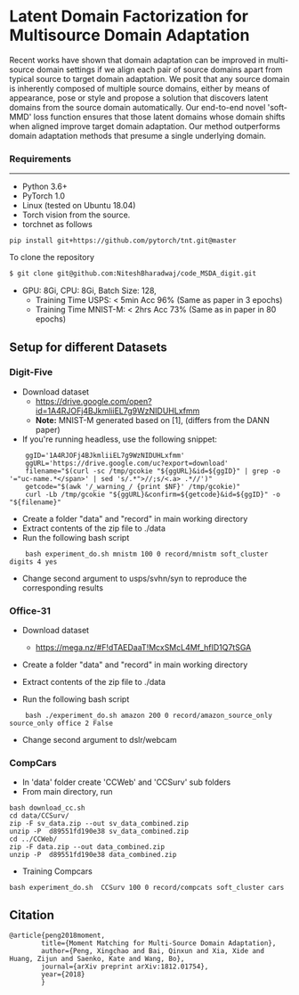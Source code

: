
Latent Domain Factorization for Multisource Domain Adaptation
==================

Recent works have shown that domain adaptation can be improved in multi-source domain settings if we align each pair of source domains apart from typical source to target domain adaptation. We posit that any source domain is inherently composed of multiple source domains, either by means of appearance, pose or style and propose a solution that discovers latent domains from the source domain automatically. Our end-to-end novel 'soft-MMD' loss function ensures that those latent domains whose domain shifts when aligned improve target domain adaptation. Our method outperforms domain adaptation methods that presume a single underlying domain.

### Requirements
-----------
 - Python 3.6+
 - PyTorch 1.0
- Linux (tested on Ubuntu 18.04)
- Torch vision from the source.
- torchnet as follows
```
pip install git+https://github.com/pytorch/tnt.git@master
```

To clone the repository
``` bash
$ git clone git@github.com:NiteshBharadwaj/code_MSDA_digit.git
```

- GPU: 8Gi, CPU: 8Gi, Batch Size: 128, 
	- Training Time USPS: < 5min Acc 96% (Same as paper in 3 epochs) 
	- Training Time MNIST-M: < 2hrs Acc 73% (Same as in paper in 80 epochs)

## Setup for different Datasets

### Digit-Five
- Download dataset 
	- https://drive.google.com/open?id=1A4RJOFj4BJkmliiEL7g9WzNIDUHLxfmm
	- **Note:** MNIST-M generated based on [1], (differs from the DANN paper)
- If you're running headless, use the following snippet: 
```
    ggID='1A4RJOFj4BJkmliiEL7g9WzNIDUHLxfmm'  
    ggURL='https://drive.google.com/uc?export=download'  
    filename="$(curl -sc /tmp/gcokie "${ggURL}&id=${ggID}" | grep -o '="uc-name.*</span>' | sed 's/.*">//;s/<.a> .*//')"  
    getcode="$(awk '/_warning_/ {print $NF}' /tmp/gcokie)"  
    curl -Lb /tmp/gcokie "${ggURL}&confirm=${getcode}&id=${ggID}" -o "${filename}"  
```    
- Create a folder "data" and "record" in main working directory
- Extract contents of the zip file to ./data
- Run the following bash script
```
    bash experiment_do.sh mnistm 100 0 record/mnistm soft_cluster digits 4 yes
```
- Change second argument to usps/svhn/syn to reproduce the corresponding results

### Office-31
- Download dataset 
	- https://mega.nz/#F!dTAEDaaT!McxSMcL4Mf_hfID1Q7tSGA

- Create a folder "data" and "record" in main working directory
- Extract contents of the zip file to ./data
- Run the following bash script
```
    bash ./experiment_do.sh amazon 200 0 record/amazon_source_only source_only office 2 False
```
- Change second argument to dslr/webcam


### CompCars     
- In 'data' folder create 'CCWeb' and 'CCSurv' sub folders
- From main directory, run 
```
bash download_cc.sh
cd data/CCSurv/
zip -F sv_data.zip --out sv_data_combined.zip
unzip -P  d89551fd190e38 sv_data_combined.zip
cd ../CCWeb/
zip -F data.zip --out data_combined.zip
unzip -P  d89551fd190e38 data_combined.zip
```

- Training Compcars
```
bash experiment_do.sh  CCSurv 100 0 record/compcats soft_cluster cars
```
## Citation
```
@article{peng2018moment,
        title={Moment Matching for Multi-Source Domain Adaptation},
        author={Peng, Xingchao and Bai, Qinxun and Xia, Xide and Huang, Zijun and Saenko, Kate and Wang, Bo},
        journal={arXiv preprint arXiv:1812.01754},
        year={2018}
        }
```
             

